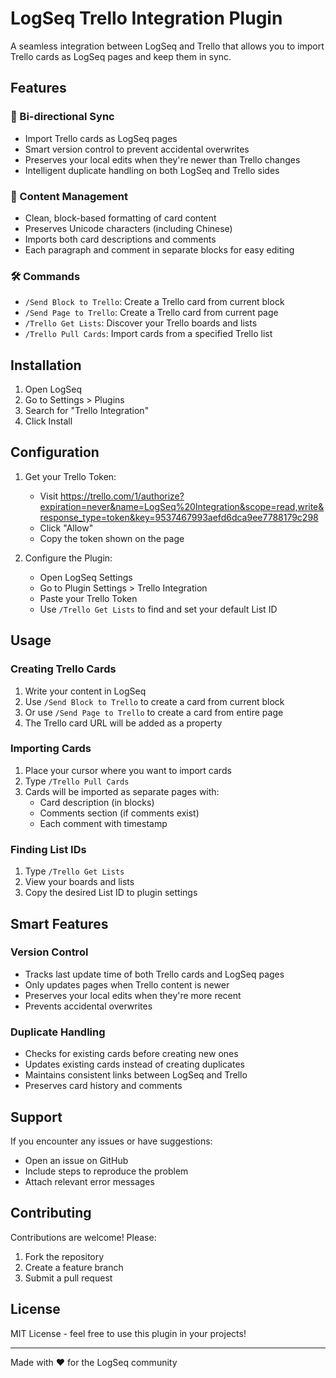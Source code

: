 # LogSeq Trello Integration Plugin

A seamless integration between LogSeq and Trello that allows you to import Trello cards as LogSeq pages and keep them in sync.

## Features

### 🔄 Bi-directional Sync
- Import Trello cards as LogSeq pages
- Smart version control to prevent accidental overwrites
- Preserves your local edits when they're newer than Trello changes
- Intelligent duplicate handling on both LogSeq and Trello sides

### 📝 Content Management
- Clean, block-based formatting of card content
- Preserves Unicode characters (including Chinese)
- Imports both card descriptions and comments
- Each paragraph and comment in separate blocks for easy editing

### 🛠️ Commands
- `/Send Block to Trello`: Create a Trello card from current block
- `/Send Page to Trello`: Create a Trello card from current page
- `/Trello Get Lists`: Discover your Trello boards and lists
- `/Trello Pull Cards`: Import cards from a specified Trello list

## Installation

1. Open LogSeq
2. Go to Settings > Plugins
3. Search for "Trello Integration"
4. Click Install

## Configuration

1. Get your Trello Token:
   - Visit https://trello.com/1/authorize?expiration=never&name=LogSeq%20Integration&scope=read,write&response_type=token&key=9537467993aefd6dca9ee7788179c298
   - Click "Allow"
   - Copy the token shown on the page

2. Configure the Plugin:
   - Open LogSeq Settings
   - Go to Plugin Settings > Trello Integration
   - Paste your Trello Token
   - Use `/Trello Get Lists` to find and set your default List ID

## Usage

### Creating Trello Cards
1. Write your content in LogSeq
2. Use `/Send Block to Trello` to create a card from current block
3. Or use `/Send Page to Trello` to create a card from entire page
4. The Trello card URL will be added as a property

### Importing Cards
1. Place your cursor where you want to import cards
2. Type `/Trello Pull Cards`
3. Cards will be imported as separate pages with:
   - Card description (in blocks)
   - Comments section (if comments exist)
   - Each comment with timestamp

### Finding List IDs
1. Type `/Trello Get Lists`
2. View your boards and lists
3. Copy the desired List ID to plugin settings

## Smart Features

### Version Control
- Tracks last update time of both Trello cards and LogSeq pages
- Only updates pages when Trello content is newer
- Preserves your local edits when they're more recent
- Prevents accidental overwrites

### Duplicate Handling
- Checks for existing cards before creating new ones
- Updates existing cards instead of creating duplicates
- Maintains consistent links between LogSeq and Trello
- Preserves card history and comments

## Support

If you encounter any issues or have suggestions:
- Open an issue on GitHub
- Include steps to reproduce the problem
- Attach relevant error messages

## Contributing

Contributions are welcome! Please:
1. Fork the repository
2. Create a feature branch
3. Submit a pull request

## License

MIT License - feel free to use this plugin in your projects!

---

Made with ❤️ for the LogSeq community

